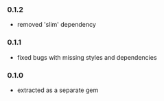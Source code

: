 
### 0.1.2

- removed 'slim' dependency

### 0.1.1

- fixed bugs with missing styles and dependencies
 
### 0.1.0

- extracted as a separate gem
